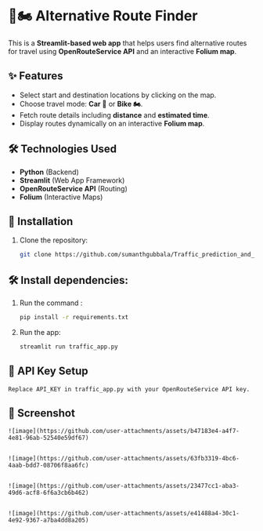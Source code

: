 # 🚗🏍️ Alternative Route Finder

This is a **Streamlit-based web app** that helps users find alternative routes for travel using **OpenRouteService API** and an interactive **Folium map**.

## ✨ Features

- Select start and destination locations by clicking on the map.
- Choose travel mode: **Car 🚗** or **Bike 🏍️**.
- Fetch route details including **distance** and **estimated time**.
- Display routes dynamically on an interactive **Folium map**.

## 🛠️ Technologies Used

- **Python** (Backend)
- **Streamlit** (Web App Framework)
- **OpenRouteService API** (Routing)
- **Folium** (Interactive Maps)

## 🚀 Installation

1. Clone the repository:
   ```sh
   git clone https://github.com/sumanthgubbala/Traffic_prediction_and_ManagemnetSystem.git
   ```

## 🛠️ Install dependencies:

1. Run the command :

   ```sh
   pip install -r requirements.txt

   ```

2. Run the app:
   ```sh
   streamlit run traffic_app.py
   ```

## 🔑 API Key Setup

    Replace API_KEY in traffic_app.py with your OpenRouteService API key.

## 📸 Screenshot

    ![image](https://github.com/user-attachments/assets/b47183e4-a4f7-4e81-96ab-52540e59df67)


    ![image](https://github.com/user-attachments/assets/63fb3319-4bc6-4aab-bdd7-08706f8aa6fc)


    ![image](https://github.com/user-attachments/assets/23477cc1-aba3-49d6-acf8-6f6a3cb6b462)


    ![image](https://github.com/user-attachments/assets/e41488a4-30c1-4e92-9367-a7ba4dd8a205)

